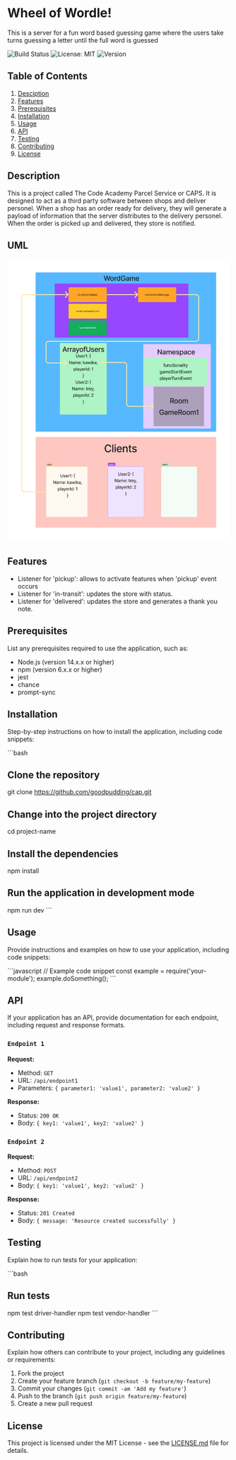 # Wheel of Wordle!

This is a server for a fun word based guessing game where the users take turns guessing a letter until the full word is guessed

![Build Status](https://img.shields.io/badge/build-passing-brightgreen) ![License: MIT](https://img.shields.io/badge/License-MIT-yellow.svg) ![Version](https://img.shields.io/badge/version-1.0.0-blue)

## Table of Contents

1. [Desciption](#description)
2. [Features](#features)
3. [Prerequisites](#prerequisites)
4. [Installation](#installation)
5. [Usage](#usage)
6. [API](#api)
7. [Testing](#testing)
8. [Contributing](#contributing)
9. [License](#license)

## Description

This is a project called The Code Academy Parcel Service or CAPS. It is designed to act as a third party software between shops and deliver personel. When a shop has an order ready for delivery, they will generate a payload of information that the server distributes to the delivery personel. When the order is picked up and delivered, they store is notified.

## UML

![UML](./Lab_14_UML.png)

## Features

- Listener for 'pickup': allows to activate features when 'pickup' event occurs
- Listener for 'in-transit': updates the store with status.
- Listener for 'delivered': updates the store and generates a thank you note.

## Prerequisites

List any prerequisites required to use the application, such as:

- Node.js (version 14.x.x or higher)
- npm (version 6.x.x or higher)
- jest
- chance
- prompt-sync

## Installation

Step-by-step instructions on how to install the application, including code snippets:

\`\`\`bash

## Clone the repository

git clone https://github.com/goodpudding/cap.git

## Change into the project directory

cd project-name

## Install the dependencies

npm install

## Run the application in development mode

npm run dev
\`\`\`

## Usage

Provide instructions and examples on how to use your application, including code snippets:

\`\`\`javascript
// Example code snippet
const example = require('your-module');
example.doSomething();
\`\`\`

## API

If your application has an API, provide documentation for each endpoint, including request and response formats.

### `Endpoint 1`

**Request:**

- Method: `GET`
- URL: `/api/endpoint1`
- Parameters: `{ parameter1: 'value1', parameter2: 'value2' }`

**Response:**

- Status: `200 OK`
- Body: `{ key1: 'value1', key2: 'value2' }`

### `Endpoint 2`

**Request:**

- Method: `POST`
- URL: `/api/endpoint2`
- Body: `{ key1: 'value1', key2: 'value2' }`

**Response:**

- Status: `201 Created`
- Body: `{ message: 'Resource created successfully' }`

## Testing

Explain how to run tests for your application:

\`\`\`bash

## Run tests

npm test driver-handler
npm test vendor-handler
\`\`\`

## Contributing

Explain how others can contribute to your project, including any guidelines or requirements:

1. Fork the project
2. Create your feature branch (`git checkout -b feature/my-feature`)
3. Commit your changes (`git commit -am 'Add my feature'`)
4. Push to the branch (`git push origin feature/my-feature`)
5. Create a new pull request

## License

This project is licensed under the MIT License - see the [LICENSE.md](LICENSE.md) file for details.
